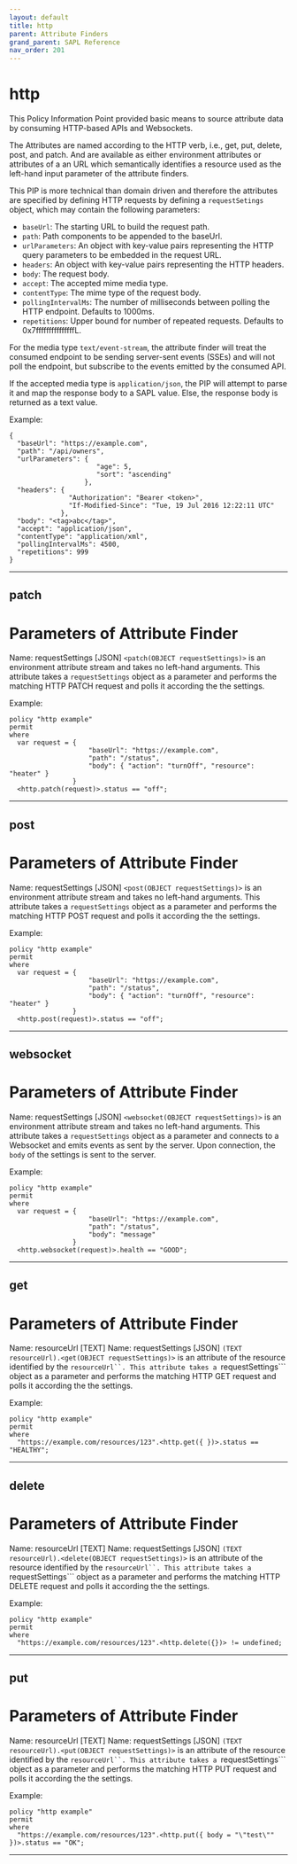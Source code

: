 ```yaml
---
layout: default
title: http
parent: Attribute Finders
grand_parent: SAPL Reference
nav_order: 201
---
```

# http

This Policy Information Point provided basic means to source attribute data by consuming
HTTP-based APIs and Websockets.

The Attributes are named according to the HTTP verb, i.e., get, put, delete, post, and patch.
And are available as either environment attributes or attributes of a an URL which semantically
identifies a resource used as the left-hand input parameter of the attribute finders.

This PIP is more technical than domain driven and therefore the attributes are specified by
defining HTTP requests by defining a ```requestSetings``` object, which may contain the following
parameters:
* ```baseUrl```: The starting URL to build the request path.
* ```path```: Path components to be appended to the baseUrl.
* ```urlParameters```: An object with key-value pairs representing the HTTP query parameters to
be embedded in the request URL.
* ```headers```: An object with key-value pairs representing the HTTP headers.
* ```body```: The request body.
* ```accept```: The accepted mime media type.
* ```contentType```: The mime type of the request body.
* ```pollingIntervalMs```: The number of milliseconds between polling the HTTP endpoint. Defaults to 1000ms.
* ```repetitions```: Upper bound for number of repeated requests. Defaults to 0x7fffffffffffffffL.

For the media type ```text/event-stream```, the attribute finder will treat the consumed
endpoint to be sending server-sent events (SSEs) and will not poll the endpoint, but subscribe
to the events emitted by the consumed API.

If the accepted media type is ```application/json```, the PIP will attempt to parse it and map
the response body to a SAPL value. Else, the response body is returned as a text value.

Example:
```
{
  "baseUrl": "https://example.com",
  "path": "/api/owners",
  "urlParameters": {
                      "age": 5,
                      "sort": "ascending"
                   },
  "headers": {
               "Authorization": "Bearer <token>",
               "If-Modified-Since": "Tue, 19 Jul 2016 12:22:11 UTC"
             },
  "body": "<tag>abc</tag>",
  "accept": "application/json",
  "contentType": "application/xml",
  "pollingIntervalMs": 4500,
  "repetitions": 999
}
```




---

## patch


# Parameters of Attribute Finder

Name: requestSettings [JSON]
```<patch(OBJECT requestSettings)>``` is an environment attribute stream and takes no left-hand arguments.
This attribute takes a ```requestSettings``` object as a parameter and performs the matching HTTP PATCH request and
polls it according the the settings.

Example:
```
policy "http example"
permit
where
  var request = {
                    "baseUrl": "https://example.com",
                    "path": "/status",
                    "body": { "action": "turnOff", "resource": "heater" }
                }
  <http.patch(request)>.status == "off";
```


---

## post


# Parameters of Attribute Finder

Name: requestSettings [JSON]
```<post(OBJECT requestSettings)>``` is an environment attribute stream and takes no left-hand arguments.
This attribute takes a ```requestSettings``` object as a parameter and performs the matching HTTP POST request and
polls it according the the settings.

Example:
```
policy "http example"
permit
where
  var request = {
                    "baseUrl": "https://example.com",
                    "path": "/status",
                    "body": { "action": "turnOff", "resource": "heater" }
                }
  <http.post(request)>.status == "off";
```


---

## websocket


# Parameters of Attribute Finder

Name: requestSettings [JSON]
```<websocket(OBJECT requestSettings)>``` is an environment attribute stream and takes no left-hand arguments.
This attribute takes a ```requestSettings``` object as a parameter and connects to a Websocket and emits events
as sent by the server. Upon connection, the ```body``` of the settings is sent to the server.

Example:
```
policy "http example"
permit
where
  var request = {
                    "baseUrl": "https://example.com",
                    "path": "/status",
                    "body": "message"
                }
  <http.websocket(request)>.health == "GOOD";
```


---

## get


# Parameters of Attribute Finder

Name: resourceUrl [TEXT]
Name: requestSettings [JSON]
```(TEXT resourceUrl).<get(OBJECT requestSettings)>``` is an attribute of the resource identified by
the ```resourceUrl``.
This attribute takes a ```requestSettings``` object as a parameter and performs the matching HTTP GET
request and polls it according the the settings.

Example:
```
policy "http example"
permit
where
  "https://example.com/resources/123".<http.get({ })>.status == "HEALTHY";
```


---

## delete


# Parameters of Attribute Finder

Name: resourceUrl [TEXT]
Name: requestSettings [JSON]
```(TEXT resourceUrl).<delete(OBJECT requestSettings)>``` is an attribute of the resource identified by
the ```resourceUrl``.
This attribute takes a ```requestSettings``` object as a parameter and performs the matching HTTP DELETE
request and polls it according the the settings.

Example:
```
policy "http example"
permit
where
  "https://example.com/resources/123".<http.delete({})> != undefined;
```


---

## put


# Parameters of Attribute Finder

Name: resourceUrl [TEXT]
Name: requestSettings [JSON]
```(TEXT resourceUrl).<put(OBJECT requestSettings)>``` is an attribute of the resource identified by
the ```resourceUrl``.
This attribute takes a ```requestSettings``` object as a parameter and performs the matching HTTP PUT
request and polls it according the the settings.

Example:
```
policy "http example"
permit
where
  "https://example.com/resources/123".<http.put({ body = "\"test\"" })>.status == "OK";
```


---

